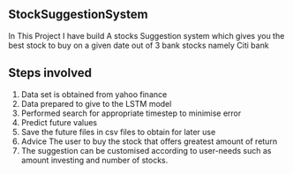 ## StockSuggestionSystem

In This Project I have build A stocks Suggestion system which gives you the best stock to buy on a given date out of 3 bank stocks namely Citi bank

## Steps involved
1) Data set is obtained from yahoo finance 
2) Data prepared to give to the LSTM model
3) Performed search for appropriate timestep to minimise error
4) Predict future values
5) Save the future files in csv files to obtain for later use
7) Advice The user to buy the stock that offers greatest amount of return
8) The suggestion can be customised according to user-needs such as amount investing and number of stocks.
